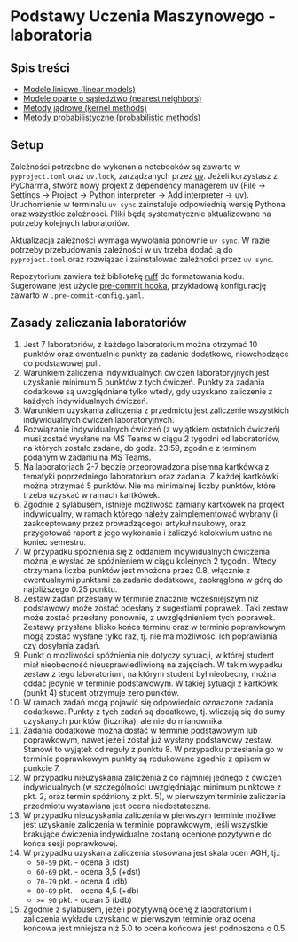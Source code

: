# Podstawy Uczenia Maszynowego - laboratoria

## Spis treści

* [Modele liniowe (linear models)](lab1)
* [Modele oparte o sąsiedztwo (nearest neighbors)](lab2)
* [Metody jądrowe (kernel methods)](lab3)
* [Metody probabilistyczne (probabilistic methods)](lab4)

## Setup

Zależności potrzebne do wykonania notebooków są zawarte w `pyproject.toml` oraz `uv.lock`,
zarządzanych przez [uv](https://docs.astral.sh/uv/). Jeżeli korzystasz z PyCharma, stwórz
nowy projekt z dependency managerem uv (File -> Settings -> Project -> Python interpreter
-> Add interpreter -> uv). Uruchomienie w terminalu `uv sync` zainstaluje odpowiednią wersję
Pythona oraz wszystkie zależności. Pliki będą systematycznie aktualizowane na potrzeby
kolejnych laboratoriów.

Aktualizacja zależności wymaga wywołania ponownie `uv sync`. W razie potrzeby przebudowania
zależności w uv trzeba dodać ją do `pyproject.toml` oraz rozwiązać i zainstalować zależności
przez `uv sync`.

Repozytorium zawiera też bibliotekę [ruff](https://docs.astral.sh/ruff/) do formatowania
kodu. Sugerowane jest użycie [pre-commit hooka](https://docs.astral.sh/ruff/integrations/#pre-commit),
przykładową konfigurację zawarto w `.pre-commit-config.yaml`.

## Zasady zaliczania laboratoriów

1. Jest 7 laboratoriów, z każdego laboratorium można otrzymać 10 punktów oraz ewentualnie punkty za zadanie dodatkowe, 
   niewchodzące do podstawowej puli.
2. Warunkiem zaliczenia indywidualnych ćwiczeń laboratoryjnych jest uzyskanie minimum 5 punktów z tych ćwiczeń. 
   Punkty za zadania dodatkowe są uwzględniane tylko wtedy, gdy uzyskano zaliczenie z każdych indywidualnych ćwiczeń.
3. Warunkiem uzyskania zaliczenia z przedmiotu jest zaliczenie wszystkich indywidualnych ćwiczeń laboratoryjnych.
4. Rozwiązanie indywidualnych ćwiczeń (z wyjątkiem ostatnich ćwiczeń) musi zostać wysłane na MS Teams w ciągu 2 tygodni 
   od laboratoriów, na których zostało zadane, do godz. 23:59, zgodnie z terminem podanym w zadaniu na MS Teams.
5. Na laboratoriach 2-7 będzie przeprowadzona pisemna kartkówka z tematyki poprzedniego laboratorium oraz zadania. Z każdej kartkówki 
   można otrzymać 5 punktów. Nie ma minimalnej liczby punktów, które trzeba uzyskać w ramach kartkówek.
6. Zgodnie z sylabusem, istnieje możliwość zamiany kartkówek na projekt indywidualny, w ramach którego należy zaimplementować 
   wybrany (i zaakceptowany przez prowadzącego) artykuł naukowy, oraz przygotować raport z jego wykonania i zaliczyć kolokwium 
   ustne na koniec semestru.
7. W przypadku spóźnienia się z oddaniem indywidualnych ćwiczenia można je wysłać ze spóźnieniem w ciągu kolejnych 2 tygodni. 
   Wtedy otrzymana liczba punktów jest mnożona przez 0.8, włącznie z ewentualnymi punktami za zadanie dodatkowe, zaokrąglona w górę 
   do najbliższego 0.25 punktu.
8. Zestaw zadań przesłany w terminie znacznie wcześniejszym niż podstawowy może zostać odesłany z sugestiami poprawek. Taki zestaw 
   może zostać przesłany ponownie, z uwzględnieniem tych poprawek. Zestawy przysłane blisko końca terminu oraz w terminie poprawkowym 
   mogą zostać wysłane tylko raz, tj. nie ma możliwości ich poprawiania czy dosyłania zadań.
9. Punkt o możliwości spóźnienia nie dotyczy sytuacji, w której student miał nieobecność nieusprawiedliwioną na zajęciach. 
   W takim wypadku zestaw z tego laboratorium, na którym student był nieobecny, można oddać jedynie w terminie podstawowym. W takiej 
   sytuacji z kartkówki (punkt 4) student otrzymuje zero punktów.
10. W ramach zadań mogą pojawić się odpowiednio oznaczone zadania dodatkowe. Punkty z tych zadań są dodatkowe, tj. wliczają się do 
   sumy uzyskanych punktów (licznika), ale nie do mianownika.
11. Zadania dodatkowe można dosłać w terminie podstawowym lub poprawkowym, nawet jeżeli został już wysłany podstawowy zestaw. Stanowi 
    to wyjątek od reguły z punktu 8. W przypadku przesłania go w terminie poprawkowym punkty są redukowane zgodnie z opisem w punkcie 7.
12. W przypadku nieuzyskania zaliczenia z co najmniej jednego z ćwiczeń indywidualnych (w szczególności uwzględniając minimum 
   punktowe z pkt. 2, oraz termin spóźniony z pkt. 5), w pierwszym terminie zaliczenia przedmiotu wystawiana jest ocena niedostateczna. 
13. W przypadku nieuzyskania zaliczenia w pierwszym terminie możliwe jest uzyskanie zaliczenia w terminie poprawkowym, jeśli
   wszystkie brakujące ćwiczenia indywidualne zostaną ocenione pozytywnie do końca sesji poprawkowej.
14. W przypadku uzyskania zaliczenia stosowana jest skala ocen AGH, tj.:
    * `50-59` pkt. - ocena 3 (dst)
    * `60-69` pkt. - ocena 3,5 (+dst)
    * `70-79` pkt. - ocena 4 (db)
    * `80-89` pkt. - ocena 4,5 (+db)
    * `>= 90` pkt. - ocean 5 (bdb)
15. Zgodnie z sylabusem, jeżeli pozytywną ocenę z laboratorium i zaliczenia wykładu uzyskano w pierwszym terminie 
    oraz ocena końcowa jest mniejsza niż 5.0 to ocena końcowa jest podnoszona o 0.5.
